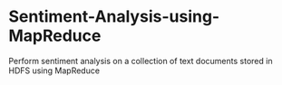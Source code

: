 # Sentiment-Analysis-using-MapReduce
Perform sentiment analysis on a collection of text documents stored in HDFS  using MapReduce

